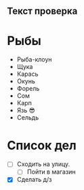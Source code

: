 ## Текст проверка

# Рыбы
* Рыба-клоун
* Щука
* Карась
* Окунь
* Форель
* Сом
* Карп
* Язь :sunglasses:
* Сельдь
# Список дел
* [ ] Сходить на улицу.
  * [ ] Пойти в магазин
* [X] Сделать д/з  
